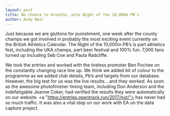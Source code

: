 ```yaml
---
layout: post
title: No chance to breathe, onto Night of the 10,000m PB’s
author: Andy Weir
---
```


Just because we are gluttons for punishment, one week after the county champs we got involved in probably the most exciting event currently on the British Athletics Calendar. The Night of the 10,000m PB’s is part athletics fest, including the UKA champs, part beer festival and 100% fun. 7,000 fans turned up including Seb Coe and Paula Radcliffe.

We took the entries and worked with the tireless promoter Ben Pochee on the constantly changing race line up. We think we added bit of colour to the programme as we added club details, Pb’s and targets from our database. However, the big test for us was the live results….and they worked. As soon as the awesome photofinisher timing team, including Don Anderson and the indefatigable Jeanne Coker, had verified the results they were automatically on our website.  <a "https://entries.opentrack.run/2017/not/"> </a>  has never had so much traffic. It was also a vital step on our work with EA on the data capture project.